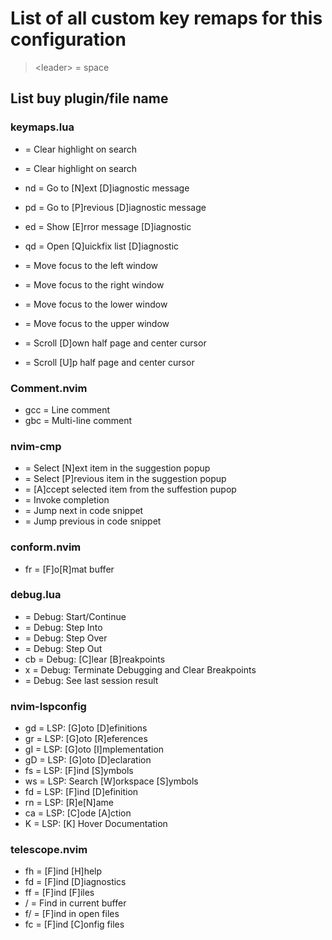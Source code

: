 # List of all custom key remaps for this configuration 

> \<leader> = space

## List buy plugin/file name 

### keymaps.lua 

- <Esc> = Clear highlight on search
- <C-C> = Clear highlight on search

- <leader>nd = Go to [N]ext [D]iagnostic message
- <leader>pd = Go to [P]revious [D]iagnostic message
- <leader>ed = Show [E]rror message [D]iagnostic
- <leader>qd = Open [Q]uickfix list [D]iagnostic

- <C-h> = Move focus to the left window
- <C-l> = Move focus to the right window
- <C-j> = Move focus to the lower window
- <C-k> = Move focus to the upper window

- <C-d> = Scroll [D]own half page and center cursor
- <C-u> = Scroll [U]p half page and center cursor

### Comment.nvim

- gcc = Line comment
- gbc = Multi-line comment

### nvim-cmp

- <C-n> = Select [N]ext item in the suggestion popup
- <C-p> = Select [P]revious item in the suggestion popup
- <C-a> = [A]ccept selected item from the suffestion pupop
- <C-Space> = Invoke completion
- <C-l> = Jump next in code snippet
- <C-h> = Jump previous in code snippet

### conform.nvim

- <leader>fr = [F]o[R]mat buffer

### debug.lua

- <F5> = Debug: Start/Continue
- <F10> = Debug: Step Into
- <F11> = Debug: Step Over
- <F12> = Debug: Step Out
- <leader>cb = Debug: [C]lear [B]reakpoints
- <leader>x = Debug: Terminate Debugging and Clear Breakpoints
- <F7> = Debug: See last session result

### nvim-lspconfig

- gd = LSP: [G]oto [D]efinitions
- gr = LSP: [G]oto [R]eferences
- gI = LSP: [G]oto [I]mplementation
- gD = LSP: [G]oto [D]eclaration
- <leader>fs = LSP: [F]ind [S]ymbols
- <leader>ws = LSP: Search [W]orkspace [S]ymbols
- <leader>fd = LSP: [F]ind [D]efinition
- <leader>rn = LSP: [R]e[N]ame
- <leader>ca = LSP: [C]ode [A]ction
- K = LSP: [K] Hover Documentation

### telescope.nvim

- <leader>fh = [F]ind [H]help
- <leader>fd = [F]ind [D]iagnostics
- <leader>ff = [F]ind [F]iles
- <leader>/ = Find in current buffer
- <leader>f/ = [F]ind in open files
- <leader>fc = [F]ind [C]onfig files
